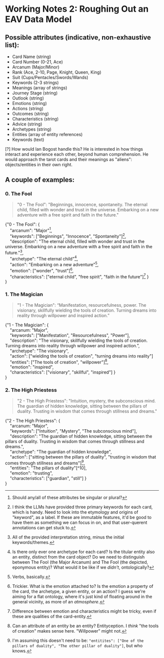 # Working Notes 2: Roughing Out an EAV Data Model

## Possible attributes (indicative, non-exhaustive list):

- Card Name (string)
- Card Number (0-21, Ace)
- Arcanum (Major/Minor)
- Rank (Ace, 2-10, Page, Knight, Queen, King)
- Suit (Cups/Pentacles/Swords/Wands)
- Keywords (2-3 strings)
- Meanings (array of strings)
- Journey Stage (string)
- Outlook (string)
- Emotions (string)
- Actions (string)
- Outcomes (string)
- Characteristics (string)
- Advice (string)
- Archetypes (string)
- Entities (array of entity references)
- Keywords (text)

[?] How would Ian Bogost handle this? He is interested in how things interact and experience each other, beyond human comprehension. He would approach the tarot cards and their meanings as "aliens": objects/entities in their own right.

## A couple of examples:

### 0. The Fool

> "0 - The Fool": "Beginnings, innocence, spontaneity. The eternal child, filled with wonder and trust in the universe. Embarking on a new adventure with a free spirit and faith in the future."

{"0 - The Fool": {  
&nbsp;&nbsp;&nbsp;&nbsp;"arcanum": "Major"[^1],  
&nbsp;&nbsp;&nbsp;&nbsp;"keywords": ["Beginnings", "Innocence", "Spontaneity"][^2],  
&nbsp;&nbsp;&nbsp;&nbsp;"description": "The eternal child, filled with wonder and trust in the universe. Embarking on a new adventure with a free spirit and faith in the future."[^3],  
&nbsp;&nbsp;&nbsp;&nbsp;"archetype": "The eternal child"[^4],  
&nbsp;&nbsp;&nbsp;&nbsp;"action": "Embarking on a new adventure"[^5],  
&nbsp;&nbsp;&nbsp;&nbsp;"emotion": ["wonder", "trust"][^6],  
&nbsp;&nbsp;&nbsp;&nbsp;"characteristics": ["eternal child", "free spirit", "faith in the future"][^7] }  
}  

### 1. The Magician

> "1 - The Magician": “Manifestation, resourcefulness, power. The visionary, skillfully wielding the tools of creation. Turning dreams into reality through willpower and inspired action.”

{"1 - The Magician": {  
&nbsp;&nbsp;&nbsp;&nbsp;"arcanum: "Major",  
&nbsp;&nbsp;&nbsp;&nbsp;"keywords": ["Manifestation", "Resourcefulness", "Power"],  
&nbsp;&nbsp;&nbsp;&nbsp;"description": "The visionary, skillfully wielding the tools of creation. Turning dreams into reality through willpower and inspired action.”,  
&nbsp;&nbsp;&nbsp;&nbsp;"archetype": "The visionary",  
&nbsp;&nbsp;&nbsp;&nbsp;"action": ["wielding the tools of creation", "turning dreams into reality"]  
&nbsp;&nbsp;&nbsp;&nbsp;"entities": ["The tools of creation", "willpower"][^8],  
&nbsp;&nbsp;&nbsp;&nbsp;"emotion": "inspired",  
&nbsp;&nbsp;&nbsp;&nbsp;"characteristics": ["visionary", "skillful", "inspired"] }  
}  

### 2. The High Priestess

> "2 - The High Priestess": "Intuition, mystery, the subconscious mind. The guardian of hidden knowledge, sitting between the pillars of duality. Trusting in wisdom that comes through stillness and dreams."

{"2 - The High Priestess": {  
&nbsp;&nbsp;&nbsp;&nbsp;"arcanum: "Major",  
&nbsp;&nbsp;&nbsp;&nbsp;"keywords": ["Intuition", "Mystery", "The subconscious mind"],  
&nbsp;&nbsp;&nbsp;&nbsp;"description": "The guardian of hidden knowledge, sitting between the pillars of duality. Trusting in wisdom that comes through stillness and dreams.",  
&nbsp;&nbsp;&nbsp;&nbsp;"archetype": "The guardian of hidden knowledge",  
&nbsp;&nbsp;&nbsp;&nbsp;"action": ["sitting between the pillars of duality", "trusting in wisdom that comes through stillness and dreams"][^9],  
&nbsp;&nbsp;&nbsp;&nbsp;"entities": "The pillars of duality"[^10],  
&nbsp;&nbsp;&nbsp;&nbsp;"emotion": "trusting",  
&nbsp;&nbsp;&nbsp;&nbsp;"characteristics": ["guardian", "still"] }  
}  

[^1]: Should any/all of these attributes be singular or plural?
[^2]: I think the LLMs have provided three primary keywords for each card, which is handy. Need to look into the etymology and origins of "keyword", as a label. If these are immutable features, it'd be good to have them as something we can focus in on, and that user-querent annotations can get stuck to.
[^3]: All of the provided interpretation string, minus the initial keywords/themes.
[^4]: Is there only ever one archetype for each card? Is the titular entity also an entity, distinct from the card object? Do we need to distinguish between The Fool (the Major Arcanum) and The Fool (the depicted, eponymous entity)? What would it be like if we _didn't_, ontologically?
[^5]: Verbs, basically.
[^6]: Trickier. What is the emotion attached to? Is the emotion a property of the card, the archetype, a given entity, or an action? I guess we're aiming for a flat ontology, where it's just kind of floating around in the general vicinity, as more of an _atmosphere_.
[^7]: Difference between emotion and characteristics might be tricky, even if these are qualities of the card-entity.
[^8]: Can an attribute of an entity be an entity? Entityception. I _think_ "the tools of creation" makes sense here. "Willpower" might not.
[^9]: I'm assuming this doesn't need to be: `"entitites": ["One of the pillars of duality", "The other pillar of duality"]`, but who knows.